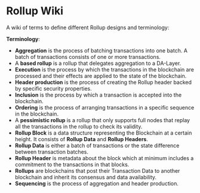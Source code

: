 # Rollup Wiki

A wiki of terms to define different Rollup designs and terminology:

<!-- **Types of Rollup Designs:**

* [Basic Rollup](/docs/reference/basic-rollup)
* [Based Pessimistic Rollup](/docs/reference/based-pessimistic-rollup)
* [Pessimistic Rollup with a Shared Sequencer](/docs/reference/pessimistic-rollup-with-a-shared-sequencer)
* Pessimistic Rollup with Based and Shared Sequencing
* Based Rollup with a Centralized Sequencer
* Optimistic Rollup with a Centralized Header Producer
* Based ZK Rollup with a Decentralized Prover Market
* Based Rollup with a Header Producer Competition Maximizing Protocol MEV -->

**Terminology**:

* **Aggregation** is the process of batching transactions into one batch. A batch of transactions consists of one or more transactions.
* A **based rollup** is a rollup that delegates aggregation to a DA-Layer.
* **Execution** is the process by which the transactions in the blockchain are processed and their effects are applied to the state of the blockchain.
* **Header production** is the process of creating the Rollup header backed by specific security properties.
* **Inclusion** is the process by which a transaction is accepted into the blockchain.
* **Ordering** is the process of arranging transactions in a specific sequence in the blockchain.
* A **pessimistic rollup** is a rollup that only supports full nodes that replay all the transactions in the rollup to check its validity.
* **Rollup Block** is a data structure representing the Blockchain at a certain height. It consists of **Rollup Data** and **Rollup Headers**.
* **Rollup Data** is either a batch of transactions or the state difference between transaction batches.
* **Rollup Header** is metadata about the block which at minimum includes a commitment to the transactions in that blocks. 
* **Rollups** are blockchains that post their Transaction Data to another blockchain and inherit its consensus and data availability.
* **Sequencing** is the process of aggregation and header production.
